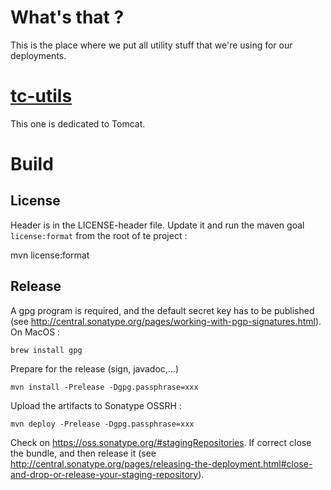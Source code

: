 # What's that ?

This is the place where we put all utility stuff that we're using for our deployments. 

# [tc-utils](../../tree/master/tc-utils)

This one is dedicated to Tomcat.  

# Build

## License

Header is in the LICENSE-header file. Update it and run the maven goal `license:format` from the root of te project :

 mvn license:format

## Release

A gpg program is required, and the default secret key has to be published (see http://central.sonatype.org/pages/working-with-pgp-signatures.html).
On MacOS :

    brew install gpg

Prepare for the release (sign, javadoc,...)

    mvn install -Prelease -Dgpg.passphrase=xxx

Upload the artifacts to Sonatype OSSRH :

    mvn deploy -Prelease -Dgpg.passphrase=xxx

Check on https://oss.sonatype.org/#stagingRepositories. 
If correct close the bundle, and then release it (see http://central.sonatype.org/pages/releasing-the-deployment.html#close-and-drop-or-release-your-staging-repository).
